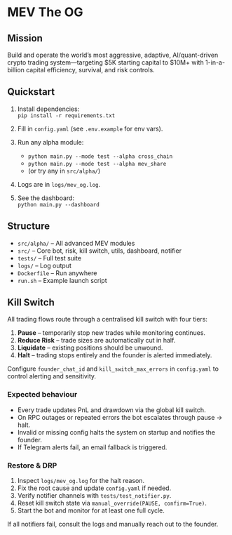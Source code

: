 # MEV The OG

## Mission
Build and operate the world’s most aggressive, adaptive, AI/quant-driven crypto trading system—targeting $5K starting capital to $10M+ with 1-in-a-billion capital efficiency, survival, and risk controls.

## Quickstart

1. Install dependencies:  
   `pip install -r requirements.txt`

2. Fill in `config.yaml` (see `.env.example` for env vars).

3. Run any alpha module:  
   - `python main.py --mode test --alpha cross_chain`
   - `python main.py --mode test --alpha mev_share`
   - (or try any in `src/alpha/`)

4. Logs are in `logs/mev_og.log`.

5. See the dashboard:  
   `python main.py --dashboard`

## Structure

- `src/alpha/` – All advanced MEV modules
- `src/` – Core bot, risk, kill switch, utils, dashboard, notifier
- `tests/` – Full test suite
- `logs/` – Log output
- `Dockerfile` – Run anywhere
- `run.sh` – Example launch script

## Kill Switch

All trading flows route through a centralised kill switch with four tiers:

1. **Pause** – temporarily stop new trades while monitoring continues.
2. **Reduce Risk** – trade sizes are automatically cut in half.
3. **Liquidate** – existing positions should be unwound.
4. **Halt** – trading stops entirely and the founder is alerted immediately.

Configure `founder_chat_id` and `kill_switch_max_errors` in `config.yaml` to
control alerting and sensitivity.

### Expected behaviour

* Every trade updates PnL and drawdown via the global kill switch.
* On RPC outages or repeated errors the bot escalates through pause → halt.
* Invalid or missing config halts the system on startup and notifies the founder.
* If Telegram alerts fail, an email fallback is triggered.

### Restore & DRP

1. Inspect `logs/mev_og.log` for the halt reason.
2. Fix the root cause and update `config.yaml` if needed.
3. Verify notifier channels with `tests/test_notifier.py`.
4. Reset kill switch state via `manual_override(PAUSE, confirm=True)`.
5. Start the bot and monitor for at least one full cycle.

If all notifiers fail, consult the logs and manually reach out to the founder.
